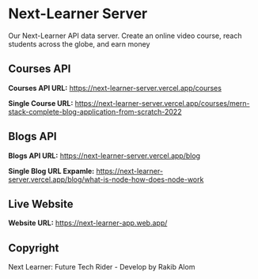 # Next-Learner Server
Our Next-Learner API data server. Create an online video course, reach students across the globe, and earn money

## Courses API
**Courses API URL:** https://next-learner-server.vercel.app/courses

**Single Course URL:** https://next-learner-server.vercel.app/courses/mern-stack-complete-blog-application-from-scratch-2022

## Blogs API
**Blogs API URL:** https://next-learner-server.vercel.app/blog

**Single Blog URL Expamle:** https://next-learner-server.vercel.app/blog/what-is-node-how-does-node-work

## Live Website
**Website URL:** https://next-learner-app.web.app/

## Copyright
Next Learner: Future Tech Rider - Develop by Rakib Alom